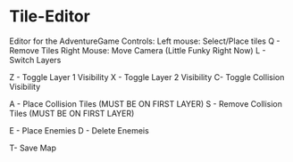 # Tile-Editor
Editor for the AdventureGame
Controls:
Left mouse: Select/Place tiles
Q - Remove Tiles
Right Mouse: Move Camera (Little Funky Right Now)
L - Switch Layers

Z - Toggle Layer 1 Visibility
X - Toggle Layer 2 Visibility
C- Toggle Collision Visibility

A - Place Collision Tiles (MUST BE ON FIRST LAYER)
S - Remove Collision Tiles (MUST BE ON FIRST LAYER)

E - Place Enemies
D - Delete Enemeis

T- Save Map
